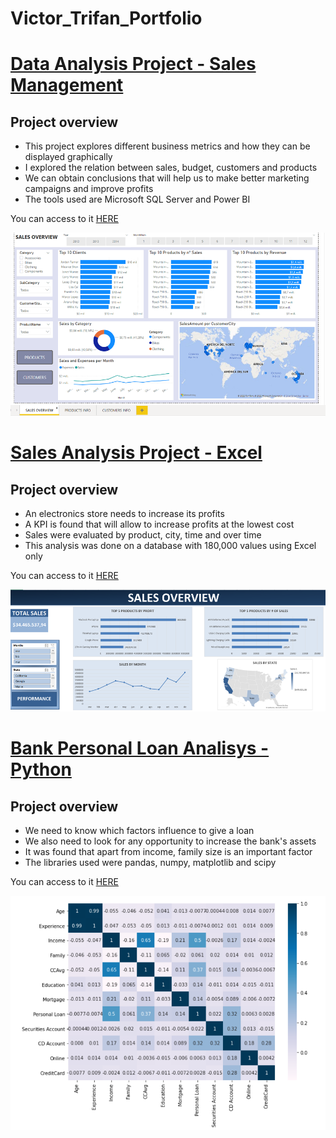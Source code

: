 # Victor_Trifan_Portfolio
# [Data Analysis Project - Sales Management](https://github.com/victort9/Data_Analysis_Project)
## Project overview
* This project explores different business metrics and how they can be displayed graphically
* I explored the relation between sales, budget, customers and products
* We can obtain conclusions that will help us to make better marketing campaigns and improve profits
* The tools used are Microsoft SQL Server and Power BI 

You can access to it [HERE](https://github.com/victort9/Data_Analysis_Project)


![](https://github.com/victort9/Victor_Trifan_Portfolio/blob/main/Images/Dashboard_Data_analysis.png)


# [Sales Analysis Project - Excel](https://github.com/victort9/Excel_Analysis_Project)
## Project overview
* An electronics store needs to increase its profits
* A KPI is found that will allow to increase profits at the lowest cost
* Sales were evaluated by product, city, time and over time
* This analysis was done on a database with 180,000 values using Excel only

You can access to it [HERE](https://github.com/victort9/Excel_Analysis_Project)


![](https://github.com/victort9/Victor_Trifan_Portfolio/blob/main/Images/Sales_overview_Excel.png)


# [Bank Personal Loan Analisys - Python](https://github.com/victort9/Bank_Loan_Project)
## Project overview
* We need to know which factors influence to give a loan
* We also need to look for any opportunity to increase the bank's assets
* It was found that apart from income, family size is an important factor
* The libraries used were pandas, numpy, matplotlib and scipy

You can access to it [HERE](https://github.com/victort9/Bank_Loan_Project)


![](https://github.com/victort9/Victor_Trifan_Portfolio/blob/main/Images/Correlation_heatmap.png)
